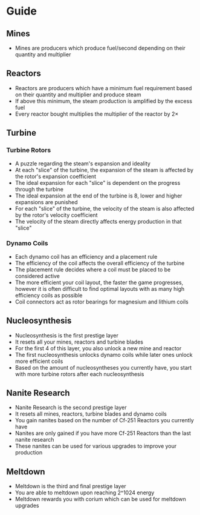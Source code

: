 # Guide

## Mines
- Mines are producers which produce fuel/second depending on their quantity and multiplier

## Reactors
- Reactors are producers which have a minimum fuel requirement based on their quantity and multiplier and produce steam
- If above this minimum, the steam production is amplified by the excess fuel
- Every reactor bought multiplies the multiplier of the reactor by 2×

## Turbine

### Turbine Rotors
- A puzzle regarding the steam's expansion and ideality
- At each "slice" of the turbine, the expansion of the steam is affected by the rotor's expansion coefficient
- The ideal expansion for each "slice" is dependent on the progress through the turbine
- The ideal expansion at the end of the turbine is 8, lower and higher expansions are punished
- For each "slice" of the turbine, the velocity of the steam is also affected by the rotor's velocity coefficient
- The velocity of the steam directly affects energy production in that "slice"

### Dynamo Coils
- Each dynamo coil has an efficiency and a placement rule
- The efficiency of the coil affects the overall efficiency of the turbine
- The placement rule decides where a coil must be placed to be considered active
- The more efficient your coil layout, the faster the game progresses, however it is often difficult to find optimal layouts with as many high efficiency coils as possible
- Coil connectors act as rotor bearings for magnesium and lithium coils

## Nucleosynthesis
- Nucleosynthesis is the first prestige layer
- It resets all your mines, reactors and turbine blades
- For the first 4 of this layer, you also unlock a new mine and reactor
- The first nucleosynthesis unlocks dynamo coils while later ones unlock more efficient coils
- Based on the amount of nucleosyntheses you currently have, you start with more turbine rotors after each nucleosynthesis

## Nanite Research
- Nanite Research is the second prestige layer
- It resets all mines, reactors, turbine blades and dynamo coils
- You gain nanites based on the number of Cf-251 Reactors you currently have
- Nanites are only gained if you have more Cf-251 Reactors than the last nanite research
- These nanites can be used for various upgrades to improve your production

## Meltdown
- Meltdown is the third and final prestige layer
- You are able to meltdown upon reaching 2^1024 energy
- Meltdown rewards you with corium which can be used for meltdown upgrades